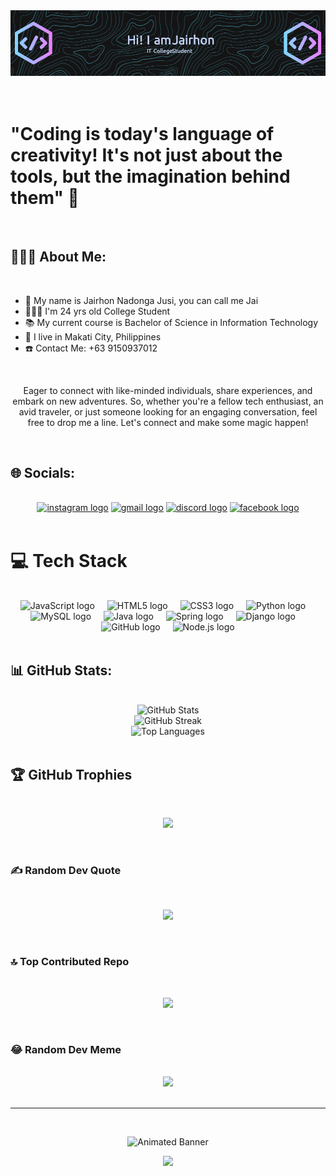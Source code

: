 <div align="center">
  <img src="https://raw.githubusercontent.com/jnjsi24/jnjsi24/master/github-header-image.png" />
</div>

<br/>
<br/>

# "Coding is today's language of creativity! It's not just about the tools, but the imagination behind them" 💭 

<br/>

## 🧑🏻‍💻 About Me:

<br/>

- 🧾 My name is Jairhon Nadonga Jusi, you can call me Jai
- 👨🏻‍🎓 I'm 24 yrs old College Student
- 📚 My current course is Bachelor of Science in Information Technology
- 📍 I live in Makati City, Philippines
- ☎️ Contact Me: ‭+63 9150937012‬

<br/>

<div align="center">
  
Eager to connect with like-minded individuals, share experiences, and embark on new adventures. So, whether you're a fellow tech enthusiast, an avid traveler, or just someone looking for an engaging conversation, feel free to drop me a line. Let's connect and make some magic happen!

</div>

<br/>

## 🌐 Socials:

<br/>

<div align="center">
  <a href="https://instagram.com/_jnjsi/"><img src="https://img.shields.io/static/v1?message=Instagram&logo=instagram&label=&color=E4405F&logoColor=white&labelColor=&style=for-the-badge" height="35" alt="instagram logo" /></a>
  <a href="mailto:jnjsi29@gmail.com"><img src="https://img.shields.io/static/v1?message=Gmail&logo=gmail&label=&color=D14836&logoColor=white&labelColor=&style=for-the-badge" height="35" alt="gmail logo" /></a>
  <a href="https://discord.gg/84qGvMjW?targetUserID=1035107827359952906"><img src="https://img.shields.io/static/v1?message=Discord&logo=discord&label=&color=7289DA&logoColor=white&labelColor=&style=for-the-badge" height="35" alt="discord logo" /></a>
  <a href="https://facebook.com/https://www.facebook.com/jnjsi/"><img src="https://img.shields.io/static/v1?message=Facebook&logo=facebook&label=&color=1877F2&logoColor=white&labelColor=&style=for-the-badge" height="35" alt="facebook logo" /></a>
</div>

<br/>

# 💻 Tech Stack

<br/>

<div align="center">
  <img src="https://cdn.jsdelivr.net/gh/devicons/devicon/icons/javascript/javascript-original.svg" height="30" alt="JavaScript logo" />
  <img width="12" />
  <img src="https://cdn.jsdelivr.net/gh/devicons/devicon/icons/html5/html5-original.svg" height="30" alt="HTML5 logo" />
  <img width="12" />
  <img src="https://cdn.jsdelivr.net/gh/devicons/devicon/icons/css3/css3-original.svg" height="30" alt="CSS3 logo" />
  <img width="12" />
  <img src="https://cdn.jsdelivr.net/gh/devicons/devicon/icons/python/python-original.svg" height="30" alt="Python logo" />
  <img width="12" />
  <img src="https://cdn.jsdelivr.net/gh/devicons/devicon/icons/mysql/mysql-original.svg" height="30" alt="MySQL logo" />
  <img width="12" />
  <img src="https://cdn.jsdelivr.net/gh/devicons/devicon/icons/java/java-original-wordmark.svg" height="30" alt="Java logo" />
  <img width="12" />
  <img src="https://cdn.jsdelivr.net/gh/devicons/devicon/icons/spring/spring-original.svg" height="30" alt="Spring logo" />
  <img width="12" />
  <img src="https://cdn.jsdelivr.net/gh/devicons/devicon/icons/django/django-plain.svg" height="30" alt="Django logo" />
  <img width="12" />
  <img src="https://cdn.jsdelivr.net/gh/devicons/devicon/icons/github/github-original.svg" height="30" alt="GitHub logo" />
  <img width="12" />
  <img src="https://cdn.jsdelivr.net/gh/devicons/devicon/icons/nodejs/nodejs-original.svg" height="30" alt="Node.js logo" />
</div>

<br/>

## 📊 GitHub Stats:

<br/>

<div align="center">
  <img src="https://github-readme-stats.vercel.app/api?username=jnjsi24&theme=merko&hide_border=false&include_all_commits=false&count_private=true" alt="GitHub Stats" /><br/>
  <img src="https://github-readme-streak-stats.herokuapp.com/?user=jnjsi24&theme=merko&hide_border=false" alt="GitHub Streak" /><br/>
  <img src="https://github-readme-stats.vercel.app/api/top-langs/?username=jnjsi24&theme=merko&hide_border=false&include_all_commits=false&count_private=true&layout=compact" alt="Top Languages" />
</div>

<br/>

## 🏆 GitHub Trophies

<br/>

<div align="center">
  
![](https://github-profile-trophy.vercel.app/?username=jnjsi24&theme=apprentice&no-frame=true&no-bg=false&margin-w=4)

</div>

<br/>

### ✍️ Random Dev Quote

<br/>

<div align="center">
  
![](https://quotes-github-readme.vercel.app/api?type=vetical&theme=merko)

</div>

<br/>

### 🔝 Top Contributed Repo

<br/>

<div align="center">
  
![](https://github-contributor-stats.vercel.app/api?username=jnjsi24&limit=5&theme=apprentice&combine_all_yearly_contributions=true)

</div>

<br/>

### 😂 Random Dev Meme

<br/>

<div align="center">
  
<img src='https://randommeme-five.vercel.app/' style="height: 400px;"/>

</div>

<br/>

---

<br/>

<div align="center">

<!-- Animated GitHub Profile Banner -->
![Animated Banner](https://media.giphy.com/media/ddZ2mYhxhh69wEpSVz/giphy.gif)

[![](https://visitcount.itsvg.in/api?id=jnjsi24&icon=5&color=9)](https://visitcount.itsvg.in)

<!-- Proudly created with GPRM ( https://gprm.itsvg.in ) -->

</div>

